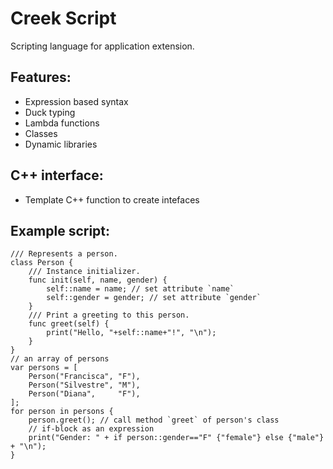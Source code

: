 # Creek Script
Scripting language for application extension.

## Features:
* Expression based syntax
* Duck typing
* Lambda functions
* Classes
* Dynamic libraries

## C++ interface:
* Template C++ function to create intefaces

## Example script:
```
/// Represents a person.
class Person {
    /// Instance initializer.
    func init(self, name, gender) {
        self::name = name; // set attribute `name`
        self::gender = gender; // set attribute `gender`
    }
    /// Print a greeting to this person.
    func greet(self) {
        print("Hello, "+self::name+"!", "\n");
    }
}
// an array of persons
var persons = [
    Person("Francisca", "F"),
    Person("Silvestre", "M"),
    Person("Diana",     "F"),
];
for person in persons {
    person.greet(); // call method `greet` of person's class
    // if-block as an expression
    print("Gender: " + if person::gender=="F" {"female"} else {"male"} + "\n");
}
```
